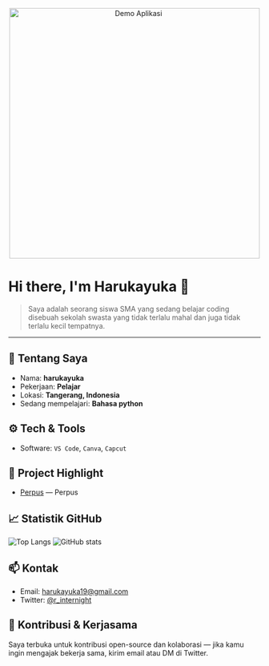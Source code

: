 <p align="center">
  <img src="assets/demo.gif" alt="Demo Aplikasi" width="500"/>
</p>

# Hi there, I'm Harukayuka 👋

> Saya adalah seorang siswa SMA yang sedang belajar coding disebuah sekolah swasta yang tidak terlalu mahal dan juga tidak terlalu kecil tempatnya.

---

## 🔭 Tentang Saya
- Nama: **harukayuka**
- Pekerjaan: **Pelajar**
- Lokasi: **Tangerang, Indonesia**
- Sedang mempelajari: **Bahasa python**

## ⚙️ Tech & Tools
- Software: `VS Code`, `Canva`, `Capcut`

## 🚀 Project Highlight
- [Perpus](https://github.com/harukayuka/perpus) — Perpus
## 📈 Statistik GitHub
<!-- Anda dapat mengganti `username` di link dengan username GitHub Anda -->
![Top Langs](https://github-readme-stats.vercel.app/api/top-langs/?username=harukayuka&layout=compact&theme=radical)
![GitHub stats](https://github-readme-stats.vercel.app/api?username=harukayuka&show_icons=true&count_private=true&theme=radical)

## 📫 Kontak
- Email: harukayuka19@gmail.com
- Twitter: [@r_internight](https://twitter.com/r_internight)

## 🤝 Kontribusi & Kerjasama
Saya terbuka untuk kontribusi open-source dan kolaborasi — jika kamu ingin mengajak bekerja sama, kirim email atau DM di Twitter.
